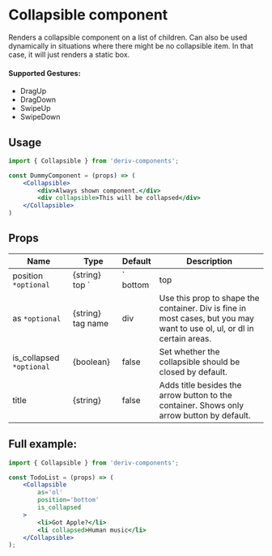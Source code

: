 # Collapsible component
Renders a collapsible component on a list of children. 
Can also be used dynamically in situations where there might be no collapsible item. In that case, it will just renders a static box.

#### Supported Gestures:
- DragUp
- DragDown
- SwipeUp
- SwipeDown 
## Usage
 
```jsx
import { Collapsible } from 'deriv-components';

const DummyComponent = (props) => (
    <Collapsible>
        <div>Always shown component.</div>
        <div collapsible>This will be collapsed</div>
    </Collapsible>
)
```

## Props

| Name                     | Type                   | Default | Description                                                                                                              |
|--------------------------|------------------------|---------|--------------------------------------------------------------------------------------------------------------------------|
| position `*optional`     | {string} top `|` bottom  | top     | Set where to put the arrow button.                                                                                     |
| as `*optional`           | {string} tag name      | div     | Use this prop to shape the container. Div is fine in most cases, but you may want to use ol, ul, or dl in certain areas. |
| is_collapsed `*optional` | {boolean}              | false   | Set whether the collapsible should be closed by default.                                                                 |
| title                    | {string}               | false   | Adds title besides the arrow button to the container. Shows only arrow button by default.                                |



## Full example:

```jsx
import { Collapsible } from 'deriv-components';

const TodoList = (props) => (
    <Collapsible
        as='ol'
        position='bottom'
        is_collapsed
    >
        <li>Got Apple?</li>
        <li collapsed>Human music</li>
    </Collapsible>
);
```
